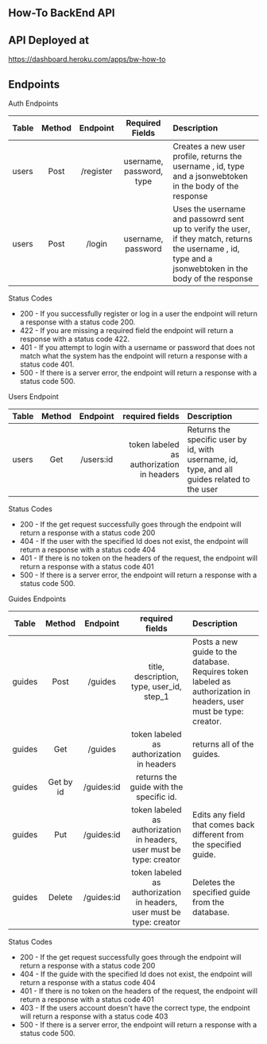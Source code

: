 How-To BackEnd API
--------------------------------------------

API Deployed at
---------------------------------------------
https://dashboard.heroku.com/apps/bw-how-to

Endpoints
----------------------------------------------

Auth Endpoints

| Table    |  Method   |  Endpoint | Required Fields       | Description  |
|----------|:---------:|:----------:|:----------------------:|:-------------|
| users    |  Post     | /register|username, password, type |Creates a new user profile, returns the username , id, type and a jsonwebtoken in the body of the response|
| users    |  Post     |/login|username, password|Uses the username and passowrd sent up to verify the user, if they match, returns the username , id, type and a jsonwebtoken in the body of the response|

Status Codes

- 200 - If you successfully register or log in a user the endpoint will return a response with a status code 200.
- 422 - If you are missing a required field the endpoint will return a response with a status code 422.
- 401 - If you attempt to login with a username or password that does not match what the system has the endpoint will return a response with a status code 401.
- 500 - If there is a server error, the endpoint will return a response with a status code 500.



Users Endpoint

| Table    |  Method   |  Endpoint | required fields       | Description  |
|----------|:---------:|:----------:|----------------------:|:-------------|
| users    |  Get     | /users:id |token labeled as authorization in headers |Returns the specific user by id, with username, id, type, and all guides related to the user|

Status Codes
- 200 - If the get request successfully goes through the endpoint will return a response with a status code 200
- 404 - If the user with the specified Id does not exist, the endpoint will return a response with a status code 404
- 401 - If there is no token on the headers of the request, the endpoint will return a response with a status code 401
- 500 - If there is a server error, the endpoint will return a response with a status code 500.


Guides Endpoints

| Table    |  Method   |  Endpoint | required fields       | Description  |
|----------|:---------:|:----------:|:----------------------:|:-------------|
| guides    |  Post     | /guides|title, description, type, user_id, step_1 |Posts a new guide to the database. Requires token labeled as authorization in headers, user must be type: creator.
| guides    |  Get     | /guides |token labeled as authorization in headers |returns all of the guides.|
| guides    |  Get by id     | /guides:id |returns the guide with the specific id.|
| guides    |  Put     | /guides:id |token labeled as authorization in headers, user must be type: creator |Edits any field that comes back different from the specified guide.|
| guides    |  Delete     | /guides:id |token labeled as authorization in headers, user must be type: creator |Deletes the specified guide from the database.|

Status Codes
- 200 - If the get request successfully goes through the endpoint will return a response with a status code 200
- 404 - If the guide with the specified Id does not exist, the endpoint will return a response with a status code 404
- 401 - If there is no token on the headers of the request, the endpoint will return a response with a status code 401
- 403 - If the users account doesn't have the correct type, the endpoint will return a response with a status code 403
- 500 - If there is a server error, the endpoint will return a response with a status code 500.